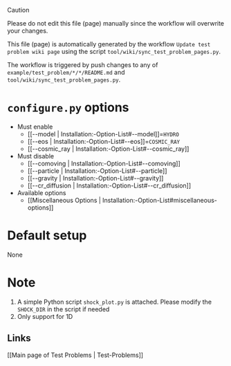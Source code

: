 > [!CAUTION]
> Please do not edit this file (page) manually since the workflow will overwrite your changes.
>
> This file (page) is automatically generated by the workflow `Update test problem wiki page` using the script `tool/wiki/sync_test_problem_pages.py`.
>
> The workflow is triggered by push changes to any of `example/test_problem/*/*/README.md` and `tool/wiki/sync_test_problem_pages.py`.


# `configure.py` options
- Must enable
   - [[--model | Installation:-Option-List#--model]]=`HYDRO`
   - [[--eos | Installation:-Option-List#--eos]]=`COSMIC_RAY`
   - [[--cosmic_ray | Installation:-Option-List#--cosmic_ray]]
- Must disable
   - [[--comoving | Installation:-Option-List#--comoving]]
   - [[--particle | Installation:-Option-List#--particle]]
   - [[--gravity | Installation:-Option-List#--gravity]]
   - [[--cr_diffusion | Installation:-Option-List#--cr_diffusion]]
- Available options
   - [[Miscellaneous Options | Installation:-Option-List#miscellaneous-options]]


# Default setup
None


# Note
1. A simple Python script `shock_plot.py` is attached. Please modify the `SHOCK_DIR` in the script if needed
2. Only support for 1D

## Links
[[Main page of Test Problems | Test-Problems]]

